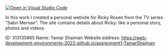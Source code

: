 [![Open in Visual Studio Code](https://classroom.github.com/assets/open-in-vscode-c66648af7eb3fe8bc4f294546bfd86ef473780cde1dea487d3c4ff354943c9ae.svg)](https://classroom.github.com/online_ide?assignment_repo_id=7573782&assignment_repo_type=AssignmentRepo)

In this work I created a personal website for Ricky Rosen from the TV series "Sabri Mernan".
The site contains details about Ricky: like a personal story, photos and videos.

ID: 313135865
Name: Tamar Shaiman
Website address: https://web-development-environments-2022.github.io/assignment1-TamarShaiman